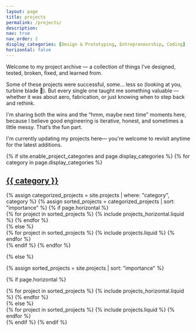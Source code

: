 ```yaml
---
layout: page
title: projects
permalink: /projects/
description: 
nav: true
nav_order: 2
display_categories: [Design & Prototyping, Entrepreneurship, Coding]
horizontal: false
---
```

Welcome to my project archive — a collection of things I’ve designed, tested, broken, fixed, and learned from.

Some of these projects were successful, some… less so (looking at you, turbine blade 👀). But every single one taught me something valuable — whether it was about aero, fabrication, or just knowing when to step back and rethink.

I'm sharing both the wins and the “hmm, maybe next time” moments here, because I believe good engineering is iterative, honest, and sometimes a little messy. That’s the fun part.

I'm currently updating my projects here— you're welcome to revisit anytime for the latest additions.

<!-- pages/projects.md -->
<div class="projects">
{% if site.enable_project_categories and page.display_categories %}
  <!-- Display categorized projects -->
  {% for category in page.display_categories %}
  <a id="{{ category }}" href=".#{{ category }}">
    <h2 class="category">{{ category }}</h2>
  </a>
  {% assign categorized_projects = site.projects | where: "category", category %}
  {% assign sorted_projects = categorized_projects | sort: "importance" %}
  <!-- Generate cards for each project -->
  {% if page.horizontal %}
  <div class="container">
    <div class="row row-cols-1 row-cols-md-2">
    {% for project in sorted_projects %}
      {% include projects_horizontal.liquid %}
    {% endfor %}
    </div>
  </div>
  {% else %}
  <div class="row row-cols-1 row-cols-md-3">
    {% for project in sorted_projects %}
      {% include projects.liquid %}
    {% endfor %}
  </div>
  {% endif %}
  {% endfor %}

{% else %}

<!-- Display projects without categories -->

{% assign sorted_projects = site.projects | sort: "importance" %}

  <!-- Generate cards for each project -->

{% if page.horizontal %}

  <div class="container">
    <div class="row row-cols-1 row-cols-md-2">
    {% for project in sorted_projects %}
      {% include projects_horizontal.liquid %}
    {% endfor %}
    </div>
  </div>
  {% else %}
  <div class="row row-cols-1 row-cols-md-3">
    {% for project in sorted_projects %}
      {% include projects.liquid %}
    {% endfor %}
  </div>
  {% endif %}
{% endif %}
</div>
